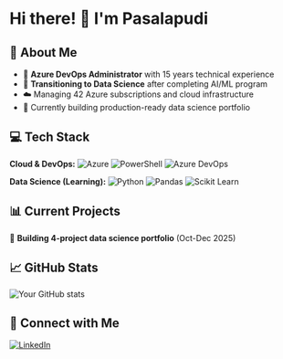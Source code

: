 # Hi there! 👋 I'm Pasalapudi

## 🚀 About Me
- 🔧 **Azure DevOps Administrator** with 15 years technical experience
- 🎯 **Transitioning to Data Science** after completing AI/ML program
- ☁️ Managing 42 Azure subscriptions and cloud infrastructure
- 🌱 Currently building production-ready data science portfolio

## 💻 Tech Stack
**Cloud & DevOps:**
![Azure](https://img.shields.io/badge/Azure-0078D4?style=flat&logo=microsoft-azure)
![PowerShell](https://img.shields.io/badge/PowerShell-5391FE?style=flat&logo=powershell)
![Azure DevOps](https://img.shields.io/badge/Azure_DevOps-0078D7?style=flat&logo=azure-devops)

**Data Science (Learning):**
![Python](https://img.shields.io/badge/Python-3776AB?style=flat&logo=python)
![Pandas](https://img.shields.io/badge/Pandas-150458?style=flat&logo=pandas)
![Scikit Learn](https://img.shields.io/badge/scikit_learn-F7931E?style=flat&logo=scikit-learn)

## 📊 Current Projects
🔄 **Building 4-project data science portfolio** (Oct-Dec 2025)

## 📈 GitHub Stats
![Your GitHub stats](https://github-readme-stats.vercel.app/api?username=YOUR_USERNAME&show_icons=true&theme=default)

## 🤝 Connect with Me
[![LinkedIn](https://img.shields.io/badge/LinkedIn-0077B5?style=flat&logo=linkedin)](your-linkedin-url)
